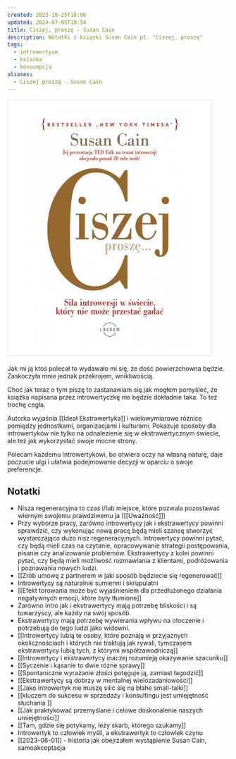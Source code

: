 ```yaml
---
created: 2023-10-25T18:06
updated: 2024-07-05T10:54
title: Ciszej, proszę - Susan Cain
description: Notatki z książki Susan Cain pt. "Ciszej, proszę"
tags:
  - introwertyzm
  - ksiazka
  - konsumpcja
aliases:
  - Ciszej proszę - Susan Cain
---
```

![Ciszej proszę, Susan Cain - okładka książki](./ciszej-prosze-susan-cain.png)

Jak mi ją ktoś polecał to wydawało mi się, że dość powierzchowna będzie. Zaskoczyła mnie jednak przekrojem, wnikliwością.

Choć jak teraz o tym piszę to zastanawiam się jak mogłem pomyśleć, że książka napisana przez introwertyczkę nie będzie dokładnie taka. To też trochę cegła.

Autorka wyjaśnia [[Ideał Ekstrawertyka]] i wielowymiarowe różnice pomiędzy jednostkami, organizacjami i kulturami. Pokazuje sposoby dla introwertyków nie tylko na odnalezienie się w ekstrawertycznym świecie, ale też jak wykorzystać swoje mocne strony.

Polecam każdemu introwertykowi, bo otwiera oczy na własną naturę, daje poczucie ulgi i ułatwia podejmowanie decyzji w oparciu o swoje preferencje.
## Notatki

- Nisza regeneracyjna to czas i/lub miejsce, które pozwala pozostawać wiernym swojemu prawdziwemu ja ([[Uważność]])
- Przy wyborze pracy, zarówno introwertycy jak i ekstrawertycy powinni sprawdzić, czy wykonując nową pracę będą mieli szansę stworzyć wystarczająco dużo nisz regeneracyjnych. Introwertycy powinni pytać, czy będą mieli czas na czytanie, opracowywanie strategii postępowania, pisanie czy analizowanie problemów. Ekstrawertycy z kolei powinni pytać, czy będą mieli możliwość rozmawiania z klientami, podróżowania i poznawania nowych ludzi.
- [[Zrób umowę z partnerem w jaki sposób będziecie się regenerować]]
- Introwertycy są naturalnie sumienni i skrupulatni
- [[Efekt torowania może być wyjaśnieniem dla przedłużonego działania negatywnych emocji, które były tłumione]]
- Zarówno intro jak i ekstrawertycy mają potrzebę bliskości i są towarzyscy, ale każdy na swój sposób.
- Ekstrawertycy mają potrzebę wywierania wpływu na otoczenie i potrzebują do tego ludzi jako widowni.
- [[Introwertycy lubią te osoby, które poznają w przyjaznych okolicznościach i których nie traktują jak rywali, tymczasem ekstrawertycy lubią tych, z którymi współzawodniczą]]
- [[Introwertycy i ekstrawertycy inaczej rozumieją okazywanie szacunku]]
- [[Syczenie i kąsanie to dwie różne sprawy]]
- [[Spontaniczne wyrażanie złości potęguje ją, zamiast łagodzić]]
- [[Ekstrawertycy są dobrzy w mentalnej wielozadaniowości]]
- [[Jako introwertyk nie muszę silić się na błahe small-talki]]
- [[kluczem do sukcesu w sprzedaży i konsultingu jest umiejętność słuchania ]]
- [[Jak praktykować przemyślane i celowe doskonalenie naszych umiejętności]]
- [[Tam, gdzie się potykamy, leży skarb, którego szukamy]]
- Introwertyk to człowiek myśli, a ekstrawertyk to człowiek czynu
- [[2023-06-01]] - historia jak obejrzałem wystąpienie Susan Cain, samoakceptacja
